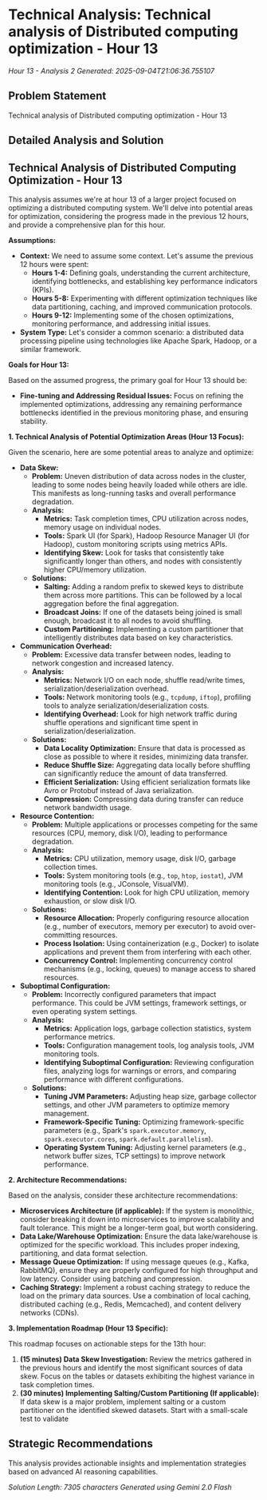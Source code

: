 # Technical Analysis: Technical analysis of Distributed computing optimization - Hour 13
*Hour 13 - Analysis 2*
*Generated: 2025-09-04T21:06:36.755107*

## Problem Statement
Technical analysis of Distributed computing optimization - Hour 13

## Detailed Analysis and Solution
## Technical Analysis of Distributed Computing Optimization - Hour 13

This analysis assumes we're at hour 13 of a larger project focused on optimizing a distributed computing system.  We'll delve into potential areas for optimization, considering the progress made in the previous 12 hours, and provide a comprehensive plan for this hour.

**Assumptions:**

* **Context:** We need to assume some context. Let's assume the previous 12 hours were spent:
    * **Hours 1-4:**  Defining goals, understanding the current architecture, identifying bottlenecks, and establishing key performance indicators (KPIs).
    * **Hours 5-8:** Experimenting with different optimization techniques like data partitioning, caching, and improved communication protocols.
    * **Hours 9-12:** Implementing some of the chosen optimizations, monitoring performance, and addressing initial issues.
* **System Type:** Let's consider a common scenario: a distributed data processing pipeline using technologies like Apache Spark, Hadoop, or a similar framework.

**Goals for Hour 13:**

Based on the assumed progress, the primary goal for Hour 13 should be:

* **Fine-tuning and Addressing Residual Issues:**  Focus on refining the implemented optimizations, addressing any remaining performance bottlenecks identified in the previous monitoring phase, and ensuring stability.

**1. Technical Analysis of Potential Optimization Areas (Hour 13 Focus):**

Given the scenario, here are some potential areas to analyze and optimize:

* **Data Skew:**
    * **Problem:** Uneven distribution of data across nodes in the cluster, leading to some nodes being heavily loaded while others are idle. This manifests as long-running tasks and overall performance degradation.
    * **Analysis:**
        * **Metrics:** Task completion times, CPU utilization across nodes, memory usage on individual nodes.
        * **Tools:** Spark UI (for Spark), Hadoop Resource Manager UI (for Hadoop), custom monitoring scripts using metrics APIs.
        * **Identifying Skew:** Look for tasks that consistently take significantly longer than others, and nodes with consistently higher CPU/memory utilization.
    * **Solutions:**
        * **Salting:** Adding a random prefix to skewed keys to distribute them across more partitions.  This can be followed by a local aggregation before the final aggregation.
        * **Broadcast Joins:** If one of the datasets being joined is small enough, broadcast it to all nodes to avoid shuffling.
        * **Custom Partitioning:** Implementing a custom partitioner that intelligently distributes data based on key characteristics.
* **Communication Overhead:**
    * **Problem:** Excessive data transfer between nodes, leading to network congestion and increased latency.
    * **Analysis:**
        * **Metrics:** Network I/O on each node, shuffle read/write times, serialization/deserialization overhead.
        * **Tools:** Network monitoring tools (e.g., `tcpdump`, `iftop`), profiling tools to analyze serialization/deserialization costs.
        * **Identifying Overhead:** Look for high network traffic during shuffle operations and significant time spent in serialization/deserialization.
    * **Solutions:**
        * **Data Locality Optimization:** Ensure that data is processed as close as possible to where it resides, minimizing data transfer.
        * **Reduce Shuffle Size:** Aggregating data locally before shuffling can significantly reduce the amount of data transferred.
        * **Efficient Serialization:** Using efficient serialization formats like Avro or Protobuf instead of Java serialization.
        * **Compression:** Compressing data during transfer can reduce network bandwidth usage.
* **Resource Contention:**
    * **Problem:** Multiple applications or processes competing for the same resources (CPU, memory, disk I/O), leading to performance degradation.
    * **Analysis:**
        * **Metrics:** CPU utilization, memory usage, disk I/O, garbage collection times.
        * **Tools:** System monitoring tools (e.g., `top`, `htop`, `iostat`), JVM monitoring tools (e.g., JConsole, VisualVM).
        * **Identifying Contention:** Look for high CPU utilization, memory exhaustion, or slow disk I/O.
    * **Solutions:**
        * **Resource Allocation:** Properly configuring resource allocation (e.g., number of executors, memory per executor) to avoid over-committing resources.
        * **Process Isolation:** Using containerization (e.g., Docker) to isolate applications and prevent them from interfering with each other.
        * **Concurrency Control:** Implementing concurrency control mechanisms (e.g., locking, queues) to manage access to shared resources.
* **Suboptimal Configuration:**
    * **Problem:**  Incorrectly configured parameters that impact performance. This could be JVM settings, framework settings, or even operating system settings.
    * **Analysis:**
        * **Metrics:** Application logs, garbage collection statistics, system performance metrics.
        * **Tools:** Configuration management tools, log analysis tools, JVM monitoring tools.
        * **Identifying Suboptimal Configuration:** Reviewing configuration files, analyzing logs for warnings or errors, and comparing performance with different configurations.
    * **Solutions:**
        * **Tuning JVM Parameters:** Adjusting heap size, garbage collector settings, and other JVM parameters to optimize memory management.
        * **Framework-Specific Tuning:**  Optimizing framework-specific parameters (e.g., Spark's `spark.executor.memory`, `spark.executor.cores`, `spark.default.parallelism`).
        * **Operating System Tuning:**  Adjusting kernel parameters (e.g., network buffer sizes, TCP settings) to improve network performance.

**2. Architecture Recommendations:**

Based on the analysis, consider these architecture recommendations:

* **Microservices Architecture (if applicable):**  If the system is monolithic, consider breaking it down into microservices to improve scalability and fault tolerance.  This might be a longer-term goal, but worth considering.
* **Data Lake/Warehouse Optimization:** Ensure the data lake/warehouse is optimized for the specific workload. This includes proper indexing, partitioning, and data format selection.
* **Message Queue Optimization:** If using message queues (e.g., Kafka, RabbitMQ), ensure they are properly configured for high throughput and low latency.  Consider using batching and compression.
* **Caching Strategy:** Implement a robust caching strategy to reduce the load on the primary data sources.  Use a combination of local caching, distributed caching (e.g., Redis, Memcached), and content delivery networks (CDNs).

**3. Implementation Roadmap (Hour 13 Specific):**

This roadmap focuses on actionable steps for the 13th hour:

1. **(15 minutes) Data Skew Investigation:**  Review the metrics gathered in the previous hours and identify the most significant sources of data skew.  Focus on the tables or datasets exhibiting the highest variance in task completion times.
2. **(30 minutes) Implementing Salting/Custom Partitioning (If applicable):** If data skew is a major problem, implement salting or a custom partitioner on the identified skewed datasets.  Start with a small-scale test to validate

## Strategic Recommendations
This analysis provides actionable insights and implementation strategies
based on advanced AI reasoning capabilities.

*Solution Length: 7305 characters*
*Generated using Gemini 2.0 Flash*
